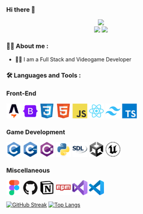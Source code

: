 ### Hi there 👋

<div id="header" align="center">
  <img src="https://media.giphy.com/media/M9gbBd9nbDrOTu1Mqx/giphy.gif" width="100"/>
</div>

<div align = "center">
  <a href = 'https://es.linkedin.com/in/alonso-garc%C3%ADa-garc%C3%ADa-619a01179'><img src = "https://img.shields.io/badge/LinkedIn-blue?logo=linkedin&logoColor=white&style=for-the-badge"></a>
  <a href = 'https://alonsoggdev.github.io'><img src = "https://img.shields.io/badge/Portfolio-orange?&style=for-the-badge"></a>
</div>

### :ok_man: About me :

- :man_technologist: I am a Full Stack and Videogame Developer

### :hammer_and_wrench: Languages and Tools :
### Front-End
<div>
  <img src = 'https://github.com/devicons/devicon/blob/master/icons/astro/astro-original.svg' width = '40' height = '40'>
  <img src = 'https://github.com/devicons/devicon/blob/master/icons/bootstrap/bootstrap-original.svg' width = '40' height = '40'>
  <img src = 'https://github.com/devicons/devicon/blob/master/icons/css3/css3-original.svg' width = '40' height = '40'>
  <img src = 'https://github.com/devicons/devicon/blob/master/icons/html5/html5-original.svg' width = '40' height = '40'>
  <img src = 'https://github.com/devicons/devicon/blob/master/icons/javascript/javascript-original.svg' width = '40' height = '40'>
  <img src = 'https://github.com/devicons/devicon/blob/master/icons/react/react-original.svg' width = '40' height = '40'>
  <img src = 'https://github.com/devicons/devicon/blob/master/icons/tailwindcss/tailwindcss-original.svg' width = '40' height = '40'>
  <img src = 'https://github.com/devicons/devicon/blob/master/icons/typescript/typescript-original.svg' width = '40' height = '40'>
</div>

### Game Development
<div>
  <img src = 'https://github.com/devicons/devicon/blob/master/icons/c/c-original.svg' width = '40' height = '40'>
  <img src = 'https://github.com/devicons/devicon/blob/master/icons/cplusplus/cplusplus-original.svg' width = '40' height = '40'>
  <img src = 'https://github.com/devicons/devicon/blob/master/icons/csharp/csharp-original.svg' width = '40' height = '40'>
  <img src = 'https://github.com/devicons/devicon/blob/master/icons/python/python-original.svg' width = '40' height = '40'>
  <img src = 'https://github.com/devicons/devicon/blob/master/icons/sdl/sdl-original.svg' width = '40' height = '40'>
  <img src = 'https://github.com/devicons/devicon/blob/master/icons/unity/unity-original.svg' width = '40' height = '40'>
  <img src = 'https://github.com/devicons/devicon/blob/master/icons/unrealengine/unrealengine-original.svg' width = '40' height = '40'>
</div>

### Miscellaneous
<div>
  <img src = 'https://github.com/devicons/devicon/blob/master/icons/figma/figma-original.svg' width = '40' height = '40'>
  <img src = 'https://github.com/devicons/devicon/blob/master/icons/github/github-original.svg' width = '40' height = '40'>
  <img src = 'https://github.com/devicons/devicon/blob/master/icons/notion/notion-original.svg' width = '40' height = '40'>
  <img src = 'https://github.com/devicons/devicon/blob/master/icons/npm/npm-original-wordmark.svg' width = '40' height = '40'>
  <img src = 'https://github.com/devicons/devicon/blob/master/icons/visualstudio/visualstudio-original.svg' width = '40' height = '40'>
  <img src = 'https://github.com/devicons/devicon/blob/master/icons/vscode/vscode-original.svg' width = '40' height = '40'> 
</div>

  [![GitHub Streak](https://streak-stats.demolab.com?user=alonsoggdev&theme=dark)](https://git.io/streak-stats)
  [![Top Langs](https://github-readme-stats.vercel.app/api/top-langs/?username=alonsoggdev&layout=compact&theme=vision-friendly-dark)](https://github.com/anuraghazra/github-readme-stats)



